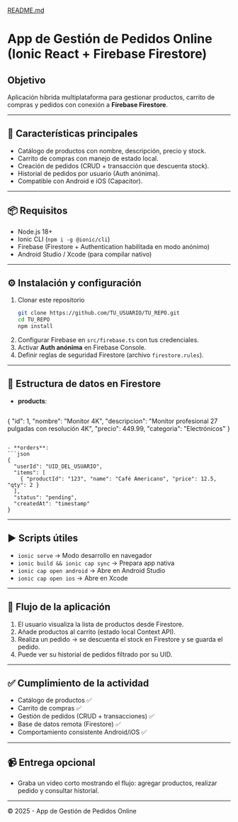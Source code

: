 [README.md](https://github.com/user-attachments/files/21925917/README.md)
# App de Gestión de Pedidos Online (Ionic React + Firebase Firestore)

## Objetivo
Aplicación híbrida multiplataforma para gestionar productos, carrito de compras y pedidos con conexión a **Firebase Firestore**.

---

## 🚀 Características principales
- Catálogo de productos con nombre, descripción, precio y stock.
- Carrito de compras con manejo de estado local.
- Creación de pedidos (CRUD + transacción que descuenta stock).
- Historial de pedidos por usuario (Auth anónima).
- Compatible con Android e iOS (Capacitor).

---

## 📦 Requisitos
- Node.js 18+
- Ionic CLI (`npm i -g @ionic/cli`)
- Firebase (Firestore + Authentication habilitada en modo anónimo)
- Android Studio / Xcode (para compilar nativo)

---

## ⚙️ Instalación y configuración
1. Clonar este repositorio
   ```bash
   git clone https://github.com/TU_USUARIO/TU_REPO.git
   cd TU_REPO
   npm install
   ```
2. Configurar Firebase en `src/firebase.ts` con tus credenciales.
3. Activar **Auth anónima** en Firebase Console.
4. Definir reglas de seguridad Firestore (archivo `firestore.rules`).

---

## 📂 Estructura de datos en Firestore
- **products**:  
  ```json
{
  "id": 1,
  "nombre": "Monitor 4K",
  "descripcion": "Monitor profesional 27 pulgadas con resolución 4K",
  "precio": 449.99,
  "categoria": "Electrónicos"
}
  ```

- **orders**:  
  ```json
  {
    "userId": "UID_DEL_USUARIO",
    "items": [
      { "productId": "123", "name": "Café Americano", "price": 12.5, "qty": 2 }
    ],
    "status": "pending",
    "createdAt": "timestamp"
  }
  ```

---

## ▶️ Scripts útiles
- `ionic serve` → Modo desarrollo en navegador
- `ionic build && ionic cap sync` → Prepara app nativa
- `ionic cap open android` → Abre en Android Studio
- `ionic cap open ios` → Abre en Xcode

---

## 📱 Flujo de la aplicación
1. El usuario visualiza la lista de productos desde Firestore.
2. Añade productos al carrito (estado local Context API).
3. Realiza un pedido → se descuenta el stock en Firestore y se guarda el pedido.
4. Puede ver su historial de pedidos filtrado por su UID.

---

## ✅ Cumplimiento de la actividad
- Catálogo de productos ✅  
- Carrito de compras ✅  
- Gestión de pedidos (CRUD + transacciones) ✅  
- Base de datos remota (Firestore) ✅  
- Comportamiento consistente Android/iOS ✅  

---

## 📹 Entrega opcional
- Graba un video corto mostrando el flujo: agregar productos, realizar pedido y consultar historial.

---

© 2025 - App de Gestión de Pedidos Online
